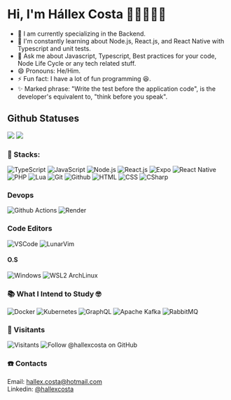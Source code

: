 <!-- 
   Welcome message
-->
# Hi, I'm Hállex Costa 👋🏽👨🏽‍💻

<!-- 
   About me
-->

<!--
  <img align="right" src="https://avatars.githubusercontent.com/u/55293671?v=4&size=200" alt="Profile @hallexcosta" />
-->

- 🔭 I am currently specializing in the Backend.
- 🌱 I'm constantly learning about Node.js, React.js, and React Native with Typescript and unit tests.
- 💬 Ask me about Javascript, Typescript, Best practices for your code, Node Life Cycle or any tech related stuff.
- 😄 Pronouns: He/Him.
- ⚡ Fun fact: I have a lot of fun programming 😆.
- ✨ Marked phrase: "Write the test before the application code", is the developer's equivalent to, "think before you speak".

   
   
<!-- 
   GitHub Stats User
-->

## Github Statuses

<img src="https://github-readme-stats.vercel.app/api?username=hallexcosta&show_icons=true&theme=rose_pine&include_all_commits=true&count_private=true" />
<!-- ![Hállex da Silva Costa's GitHub Stats](https://github-readme-stats.vercel.app/api?username=hallexcosta&show_icons=true&bg_color=2E3440&text_color=f1f1f1&title_color=fff&hide=issues&include_all_commits=true&count_private=true) -->

<!-- 
   GitHub Readme Stats Top Langs
-->
<img src="https://github-readme-stats.vercel.app/api/top-langs/?username=HallexCosta&layout=compact&exclude_repo=arborizatuba,dotfiles-public,dotfiles-private,tg-fatec-diagrams,nvim,nvim-v2&theme=rose_pine" />

<!-- ![Most Used Languages](https://github-readme-stats.vercel.app/api/top-langs/?username=HallexCosta&layout=compact&exclude_repo=arborizatuba&bg_color=2E3440&text_color=fff&title_color=fff) -->

<!-- 
   Hard Skills
-->

### 🧰 Stacks:

![TypeScript](https://img.shields.io/badge/-TypeScript-blue?style=for-the-badge&labelColor=blue&logo=typescript&logoColor=white&link=https://typescriptlang.org)
![JavaScript](https://img.shields.io/badge/-JavaScript-gold?style=for-the-badge&labelColor=gold&logo=javascript&logoColor=black&link=https://www.javascript.com)
![Node.js](https://img.shields.io/badge/-Node.js-green?style=for-the-badge&labelColor=18181a&logo=nodedotjs&logoColor=green&link=https://nodejs.org)
![React.js](https://img.shields.io/badge/-React.js-blue?style=for-the-badge&labelColor=blue&logo=react&logoColor=lightblue&link=https://reactjs.org)
![Expo](https://img.shields.io/badge/-Expo-18181a?style=for-the-badge&labelColor=white&logo=expo&logoColor=18181a&link=https://expo.dev)
![React Native](https://img.shields.io/badge/-React%20Native-blue?style=for-the-badge&labelColor=white&logo=react&logoColor=blue&link=https://reactnative.dev)
![PHP](https://img.shields.io/badge/-PHP-darkslateblue?style=for-the-badge&labelColor=white&logo=php&logoColor=darkslateblue&link=https://php.com)
![Lua](https://img.shields.io/badge/-Lua-blue?style=for-the-badge&labelColor=white&logo=lua&logoColor=blue&link=https://www.lua.org)
![Git](https://img.shields.io/badge/-Git-red?style=for-the-badge&labelColor=white&logo=git&logoColor=brown&link=https://git-scm.com)
![Github](https://img.shields.io/badge/-Github-18181a?style=for-the-badge&labelColor=white&logo=github&logoColor=0d1117&link=https://git-scm.com)
![HTML](https://img.shields.io/badge/-HTML-red?style=for-the-badge&labelColor=white&logo=html5&logoColor=red&link=https://developer.mozilla.org/en-US/docs/Web/HTML)
![CSS](https://img.shields.io/badge/-CSS-blue?style=for-the-badge&labelColor=white&logo=css3&logoColor=blue&link=https://developer.mozilla.org/en-US/docs/Web/CSS)
![CSharp](https://img.shields.io/badge/-CSharp-purple?style=for-the-badge&labelColor=white&logo=c#&logoColor=purple&link=https://docs.microsoft.com/en-us/dotnet/csharp)

### Devops
![Github Actions](https://img.shields.io/badge/-Github%20Actions-white?style=for-the-badge&labelColor=white&logo=github-actions&logoColor=blue&link=https://github.com/features/actions)
![Render](https://img.shields.io/badge/-Render-green?style=for-the-badge&labelColor=white&logo=render&logoColor=green&link=https://render.com)

### Code Editors
![VSCode](https://img.shields.io/badge/-VSCode-blue?style=for-the-badge&labelColor=white&logo=visualstudiocode&logoColor=blue&link=https://code.visualstudio.com)
![LunarVim](https://img.shields.io/badge/-Neovim-18181a?style=for-the-badge&labelColor=white&logo=neovim&logoColor=green&link=https://neovim.io)

#### O.S
![Windows](https://img.shields.io/badge/-Windows-18181a?style=for-the-badge&labelColor=white&logo=windows&logoColor=blue&link=https://www.microsoft.com)
![WSL2 ArchLinux](https://img.shields.io/badge/-Linux-18181a?style=for-the-badge&labelColor=white&logo=linux&logoColor=black&link=https://www.linux.org)

<!-- 
   What I Intend to Study
-->
### 📚 What I Intend to Study 🤓

![Docker](https://img.shields.io/badge/-Docker-blue?style=for-the-badge&labelColor=white&logo=docker&logoColor=0db7ed&link=https://docker.com)
![Kubernetes](https://img.shields.io/badge/-Kubernetes-mediumblue?style=for-the-badge&labelColor=white&logo=kubernetes&logoColor=steelblue&link=https://kubernetes.io)
![GraphQL](https://img.shields.io/badge/-GraphQL-deeppink?style=for-the-badge&labelColor=ivory&logo=graphql&logoColor=deeppink&link=https://graphql.org)
![Apache Kafka](https://img.shields.io/badge/-Apache%20Kafka-1f1f1f?style=for-the-badge&labelColor=white&logo=apache-kafka&logoColor=0d1117&link=https://kafka.apache.org)
![RabbitMQ](https://img.shields.io/badge/-RabbitMQ-orange?style=for-the-badge&labelColor=white&logo=rabbitmq&logoColor=orange&link=https://rabbitmq.com)

<!-- 
   Visitants
-->

### 🚀 Visitants

![Visitants](https://komarev.com/ghpvc/?username=hallexcosta&color=blue&flat=social)
![Follow @hallexcosta on GitHub](https://img.shields.io/github/followers/hallexcosta?color=555&label=Follow%20%40hallexcosta%20on%20GitHub&logo=github&logoColor=0d1117&style=social)

<!-- 
   Contacts
-->
### ☎️ Contacts
Email: [hallex.costa@hotmail.com](https://hotmail.com)  
Linkedin: [@hallexcosta](https://www.linkedin.com/in/hallexcosta)
